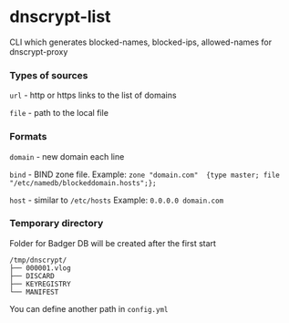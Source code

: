 # dnscrypt-list

CLI which generates blocked-names, blocked-ips, allowed-names for dnscrypt-proxy

### Types of sources

`url` - http or https links to the list of domains

`file` - path to the local file

### Formats

`domain` - new domain each line

`bind` - BIND zone file. Example: `zone "domain.com"  {type master; file "/etc/namedb/blockeddomain.hosts";};`

`host` - similar to `/etc/hosts` Example: `0.0.0.0 domain.com`

### Temporary directory

Folder for Badger DB will be created after the first start

```shell
/tmp/dnscrypt/
├── 000001.vlog
├── DISCARD
├── KEYREGISTRY
└── MANIFEST
```

You can define another path in `config.yml`

